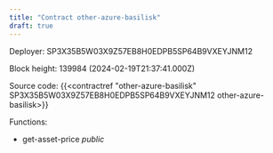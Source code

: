 ```yaml
---
title: "Contract other-azure-basilisk"
draft: true
---
```

Deployer: SP3X35B5W03X9Z57EB8H0EDPB5SP64B9VXEYJNM12


 



Block height: 139984 (2024-02-19T21:37:41.000Z)

Source code: {{<contractref "other-azure-basilisk" SP3X35B5W03X9Z57EB8H0EDPB5SP64B9VXEYJNM12 other-azure-basilisk>}}

Functions:

* get-asset-price _public_
